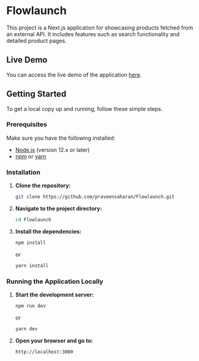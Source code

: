 # Flowlaunch

This project is a Next.js application for showcasing products fetched from an external API. It includes features such as search functionality and detailed product pages.

## Live Demo

You can access the live demo of the application [here](https://flowlaunch-seven.vercel.app/).

## Getting Started

To get a local copy up and running, follow these simple steps.

### Prerequisites

Make sure you have the following installed:

- [Node.js](https://nodejs.org/) (version 12.x or later)
- [npm](https://www.npmjs.com/) or [yarn](https://yarnpkg.com/)

### Installation

1. **Clone the repository:**

   ```sh
   git clone https://github.com/praveensaharan/Flowlaunch.git
   ```

2. **Navigate to the project directory:**

   ```sh
   cd Flowlaunch
   ```

3. **Install the dependencies:**
   ```sh
   npm install
   ```
   or
   ```sh
   yarn install
   ```

### Running the Application Locally

1. **Start the development server:**

   ```sh
   npm run dev
   ```

   or

   ```sh
   yarn dev
   ```

2. **Open your browser and go to:**
   ```
   http://localhost:3000
   ```
